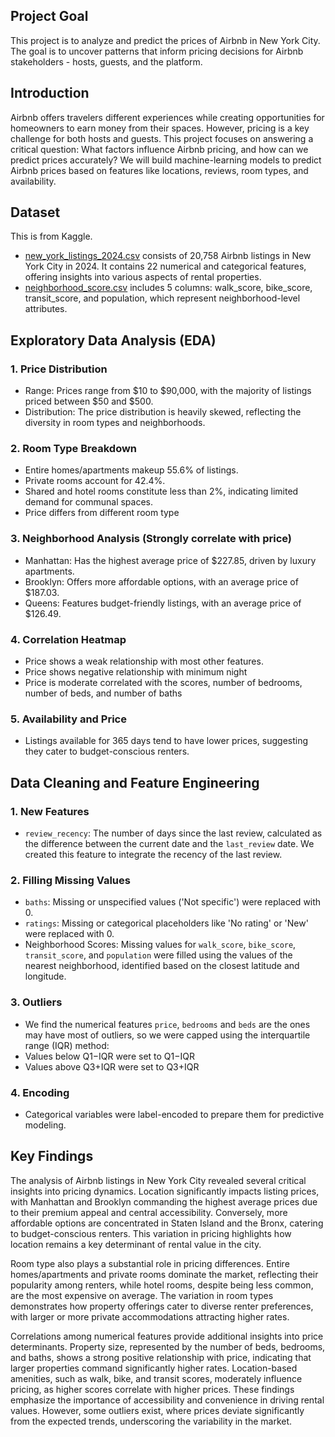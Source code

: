## Project Goal
This project is to analyze and predict the prices of Airbnb in New York City. The goal is to uncover patterns that inform pricing decisions for Airbnb stakeholders - hosts, guests, and the platform.

## Introduction
Airbnb offers travelers different experiences while creating opportunities for homeowners to earn money from their spaces. However, pricing is a key challenge for both hosts and guests.  This project focuses on answering a critical question: What factors influence Airbnb pricing, and how can we predict prices accurately? We will build machine-learning models to predict Airbnb prices based on features like locations, reviews, room types, and availability. 

## Dataset
This is from Kaggle.
* [new_york_listings_2024.csv](https://www.kaggle.com/datasets/vrindakallu/new-york-dataset) consists of 20,758 Airbnb listings in New York City in 2024. It contains 22 numerical and categorical features, offering insights into various aspects of rental properties.
* [neighborhood_score.csv](https://www.walkscore.com/professional/research.php) includes 5 columns: walk_score, bike_score, transit_score, and population, which represent neighborhood-level attributes.

## Exploratory Data Analysis (EDA)
### 1. Price Distribution
* Range: Prices range from $10 to $90,000, with the majority of listings priced between $50 and $500.
* Distribution: The price distribution is heavily skewed, reflecting the diversity in room types and neighborhoods.
### 2. Room Type Breakdown
* Entire homes/apartments makeup 55.6% of listings.
* Private rooms account for 42.4%.
* Shared and hotel rooms constitute less than 2%, indicating limited demand for communal spaces.
* Price differs from different room type
### 3. Neighborhood Analysis (Strongly correlate with price)
* Manhattan: Has the highest average price of $227.85, driven by luxury apartments.
* Brooklyn: Offers more affordable options, with an average price of $187.03.
* Queens: Features budget-friendly listings, with an average price of $126.49.
### 4. Correlation Heatmap
* Price shows a weak relationship with most other features.
* Price shows negative relationship with minimum night
* Price is moderate correlated with the scores, number of bedrooms, number of beds, and number of baths
### 5. Availability and Price
* Listings available for 365 days tend to have lower prices, suggesting they cater to budget-conscious renters.

## Data Cleaning and Feature Engineering
### 1. New Features
* `review_recency`: The number of days since the last review, calculated as the difference between the current date and the `last_review` date. We created this feature to integrate the recency of the last review.
### 2. Filling Missing Values
* `baths`: Missing or unspecified values ('Not specific') were replaced with 0.
* `ratings`: Missing or categorical placeholders like 'No rating' or 'New' were replaced with 0.
* Neighborhood Scores: Missing values for `walk_score`, `bike_score`, `transit_score`, and `population` were filled using the values of the nearest neighborhood, identified based on the closest latitude and longitude.
### 3. Outliers
* We find the numerical features `price`, `bedrooms` and `beds` are the ones may have most of outliers, so we were capped using the interquartile range (IQR) method:
* Values below Q1−IQR were set to Q1−IQR
* Values above Q3+IQR were set to Q3+IQR
### 4. Encoding
* Categorical variables were label-encoded to prepare them for predictive modeling.

## Key Findings
The analysis of Airbnb listings in New York City revealed several critical insights into pricing dynamics. Location significantly impacts listing prices, with Manhattan and Brooklyn commanding the highest average prices due to their premium appeal and central accessibility. Conversely, more affordable options are concentrated in Staten Island and the Bronx, catering to budget-conscious renters. This variation in pricing highlights how location remains a key determinant of rental value in the city.

Room type also plays a substantial role in pricing differences. Entire homes/apartments and private rooms dominate the market, reflecting their popularity among renters, while hotel rooms, despite being less common, are the most expensive on average. The variation in room types demonstrates how property offerings cater to diverse renter preferences, with larger or more private accommodations attracting higher rates.

Correlations among numerical features provide additional insights into price determinants. Property size, represented by the number of beds, bedrooms, and baths, shows a strong positive relationship with price, indicating that larger properties command significantly higher rates. Location-based amenities, such as walk, bike, and transit scores, moderately influence pricing, as higher scores correlate with higher prices. These findings emphasize the importance of accessibility and convenience in driving rental values. However, some outliers exist, where prices deviate significantly from the expected trends, underscoring the variability in the market.
